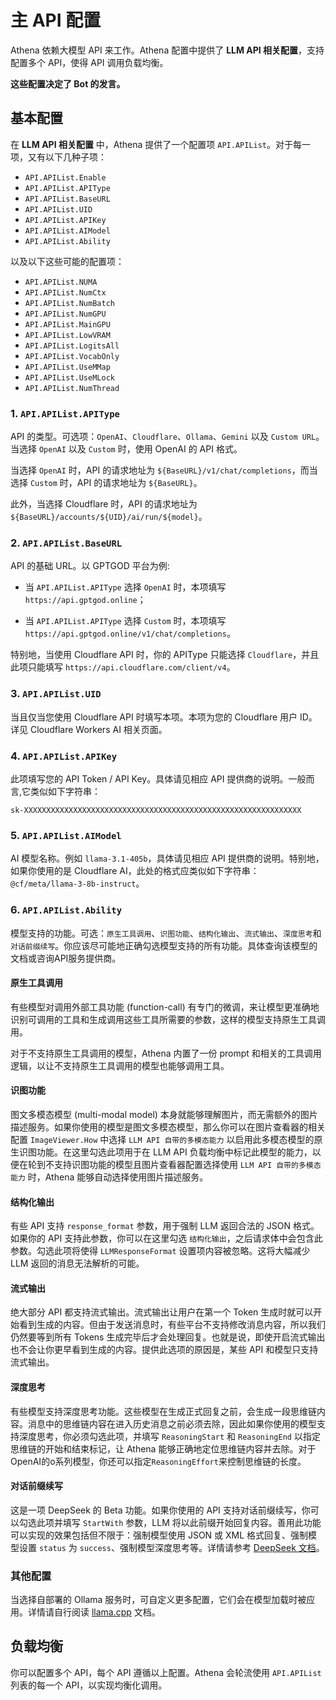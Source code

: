 # 主 API 配置

Athena 依赖大模型 API 来工作。Athena 配置中提供了 **LLM API 相关配置**，支持配置多个 API，使得 API 调用负载均衡。

**这些配置决定了 Bot 的发言。**

## 基本配置

在 **LLM API 相关配置** 中，Athena 提供了一个配置项 `API.APIList`。对于每一项，又有以下几种子项：

- `API.APIList.Enable`
- `API.APIList.APIType`
- `API.APIList.BaseURL`
- `API.APIList.UID`
- `API.APIList.APIKey`
- `API.APIList.AIModel`
- `API.APIList.Ability`

以及以下这些可能的配置项：

- `API.APIList.NUMA`
- `API.APIList.NumCtx`
- `API.APIList.NumBatch`
- `API.APIList.NumGPU`
- `API.APIList.MainGPU`
- `API.APIList.LowVRAM`
- `API.APIList.LogitsAll`
- `API.APIList.VocabOnly`
- `API.APIList.UseMMap`
- `API.APIList.UseMLock`
- `API.APIList.NumThread`

### 1. `API.APIList.APIType`

API 的类型。可选项：`OpenAI`、`Cloudflare`、`Ollama`、`Gemini` 以及 `Custom URL`。当选择 `OpenAI` 以及 `Custom` 时，使用 OpenAI 的 API 格式。

当选择 `OpenAI` 时，API 的请求地址为 `${BaseURL}/v1/chat/completions`，而当选择 `Custom` 时，API 的请求地址为 `${BaseURL}`。

此外，当选择 Cloudflare 时，API 的请求地址为 `${BaseURL}/accounts/${UID}/ai/run/${model}`。

### 2. `API.APIList.BaseURL`

API 的基础 URL。以 GPTGOD 平台为例:

- 当 `API.APIList.APIType` 选择 `OpenAI` 时，本项填写 `https://api.gptgod.online`；

- 当 `API.APIList.APIType` 选择 `Custom` 时，本项填写 `https://api.gptgod.online/v1/chat/completions`。

特别地，当使用 Cloudflare API 时，你的 APIType 只能选择 `Cloudflare`，并且此项只能填写 `https://api.cloudflare.com/client/v4`。

### 3. `API.APIList.UID`

当且仅当您使用 Cloudflare API 时填写本项。本项为您的 Cloudflare 用户 ID。详见 Cloudflare Workers AI 相关页面。

### 4. `API.APIList.APIKey`

此项填写您的 API Token / API Key。具体请见相应 API 提供商的说明。一般而言,它类似如下字符串：
```text
sk-XXXXXXXXXXXXXXXXXXXXXXXXXXXXXXXXXXXXXXXXXXXXXXXXXXXXXXXXXXXXXX
```

### 5. `API.APIList.AIModel`

AI 模型名称。例如 `llama-3.1-405b`，具体请见相应 API 提供商的说明。特别地，如果你使用的是 Cloudflare AI，此处的格式应类似如下字符串：`@cf/meta/llama-3-8b-instruct`。

### 6. `API.APIList.Ability`

模型支持的功能。可选：`原生工具调用`、`识图功能`、`结构化输出`、`流式输出`、`深度思考`和`对话前缀续写`。你应该尽可能地正确勾选模型支持的所有功能。具体查询该模型的文档或咨询API服务提供商。

#### 原生工具调用

有些模型对调用外部工具功能 (function-call) 有专门的微调，来让模型更准确地识别可调用的工具和生成调用这些工具所需要的参数，这样的模型支持原生工具调用。

对于不支持原生工具调用的模型，Athena 内置了一份 prompt 和相关的工具调用逻辑，以让不支持原生工具调用的模型也能够调用工具。

#### 识图功能

图文多模态模型 (multi-modal model) 本身就能够理解图片，而无需额外的图片描述服务。如果你使用的模型是图文多模态模型，那么你可以在图片查看器的相关配置 `ImageViewer.How` 中选择 `LLM API 自带的多模态能力` 以启用此多模态模型的原生识图功能。在这里勾选此项用于在 LLM API 负载均衡中标记此模型的能力，以便在轮到不支持识图功能的模型且图片查看器配置选择使用 `LLM API 自带的多模态能力` 时，Athena 能够自动选择使用图片描述服务。

#### 结构化输出

有些 API 支持 `response_format` 参数，用于强制 LLM 返回合法的 JSON 格式。如果你的 API 支持此参数，你可以在这里勾选 `结构化输出`，之后请求体中会包含此参数。勾选此项将使得 `LLMResponseFormat` 设置项内容被忽略。这将大幅减少 LLM 返回的消息无法解析的可能。

#### 流式输出

绝大部分 API 都支持流式输出。流式输出让用户在第一个 Token 生成时就可以开始看到生成的内容。但由于发送消息时，有些平台不支持修改消息内容，所以我们仍然要等到所有 Tokens 生成完毕后才会处理回复。也就是说，即使开启流式输出也不会让你更早看到生成的内容。提供此选项的原因是，某些 API 和模型只支持流式输出。

#### 深度思考

有些模型支持深度思考功能。这些模型在生成正式回复之前，会生成一段思维链内容。消息中的思维链内容在进入历史消息之前必须去除，因此如果你使用的模型支持深度思考，你必须勾选此项，并填写 `ReasoningStart` 和 `ReasoningEnd` 以指定思维链的开始和结束标记，让 Athena 能够正确地定位思维链内容并去除。对于OpenAI的o系列模型，你还可以指定`ReasoningEffort`来控制思维链的长度。

#### 对话前缀续写

这是一项 DeepSeek 的 Beta 功能。如果你使用的 API 支持对话前缀续写，你可以勾选此项并填写 `StartWith` 参数，LLM 将以此前缀开始回复内容。善用此功能可以实现的效果包括但不限于：强制模型使用 JSON 或 XML 格式回复、强制模型设置 `status` 为 `success`、强制模型深度思考等。详情请参考 [DeepSeek 文档](https://api-docs.deepseek.com/zh-cn/guides/chat_prefix_completion)。

### 其他配置

当选择自部署的 Ollama 服务时，可自定义更多配置，它们会在模型加载时被应用。详情请自行阅读 [llama.cpp](https://github.com/ggerganov/llama.cpp/blob/master/examples/main/README.md) 文档。

## 负载均衡

你可以配置多个 API，每个 API 遵循以上配置。Athena 会轮流使用 `API.APIList` 列表的每一个 API，以实现均衡化调用。